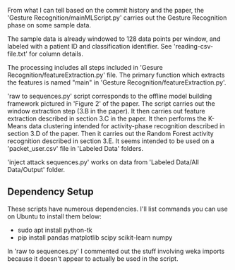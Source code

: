 From what I can tell based on the commit history and the paper, the 'Gesture Recognition/mainMLScript.py' carries out the 
Gesture Recognition phase on some sample data. 

The sample data is already windowed to 128 data points per window, and labeled with a patient ID 
and classification identifier. See 'reading-csv-file.txt' for column details.

The processing includes all steps included in 'Gesure Recognition/featureExtraction.py' file. The 
primary function which extracts the features is named "main" in 'Gesture Recognition/featureExtraction.py'.

'raw to sequences.py' script corresponds to the offline model building framework pictured in 'Figure 2' of the paper. The script
carries out the window extraction step (3.B in the paper). It then carries out feature extraction 
described in section 3.C in the paper. It then performs the K-Means data clustering intended for activity-phase recognition 
described in section 3.D of the paper. Then it carries out the Random Forest activity recognition described in section 3.E. It seems intended
to be used on a 'packet_user.csv' file in 'Labeled Data' folders. 


'inject attack sequences.py' works on data from 'Labeled Data/All Data/Output' folder.


Dependency Setup
----------------

These scripts have numerous dependencies. I'll list commands you can use on Ubuntu to install them below:

* sudo apt install python-tk
* pip install pandas matplotlib scipy scikit-learn numpy

In 'raw to sequences.py' I commented out the stuff involving weka imports because it doesn't appear to actually be used in the script.